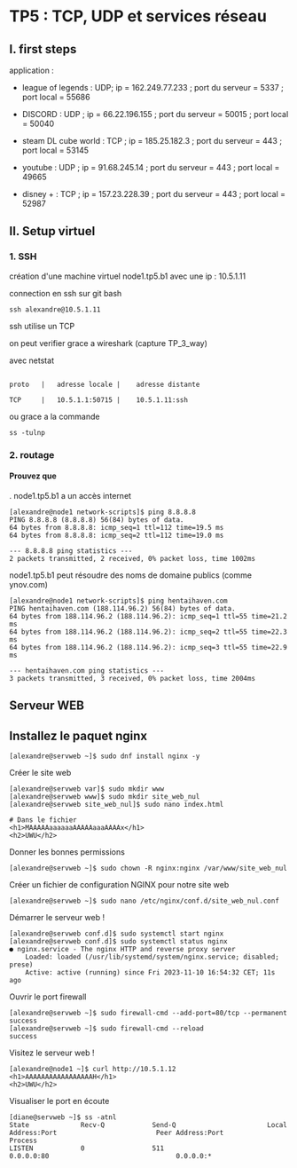 # TP5 : TCP, UDP et services réseau

## I. first steps 

application :

- league of legends : UDP; 
 ip = 162.249.77.233 ; port du serveur = 5337 ; port local = 55686


- DISCORD : UDP ;
ip = 66.22.196.155
; port du serveur = 50015 ; 
port local = 50040


- steam DL cube world : TCP ; 
ip = 185.25.182.3 ; 
port du serveur = 443 ; 
port local = 53145


- youtube : UDP ; 
ip = 91.68.245.14 ; 
port du serveur = 443 ;
 port local = 49665


- disney + : TCP ; 
ip = 157.23.228.39 ; 
port du serveur = 443 ;
 port local = 52987


## II. Setup virtuel

### 1. SSH

création d'une machine virtuel node1.tp5.b1 avec une ip : 10.5.1.11

connection en ssh sur git bash
```
ssh alexandre@10.5.1.11
```
ssh utilise un TCP


on peut verifier grace a wireshark (capture TP_3_way)

avec netstat
```

proto   |   adresse locale |    adresse distante 

TCP     |   10.5.1.1:50715 |    10.5.1.11:ssh

```

ou grace a la  commande 
```
ss -tulnp
```

### 2. routage

 #### Prouvez que
.  node1.tp5.b1 a un accès internet

```
[alexandre@node1 network-scripts]$ ping 8.8.8.8
PING 8.8.8.8 (8.8.8.8) 56(84) bytes of data.
64 bytes from 8.8.8.8: icmp_seq=1 ttl=112 time=19.5 ms
64 bytes from 8.8.8.8: icmp_seq=2 ttl=112 time=19.0 ms

--- 8.8.8.8 ping statistics ---
2 packets transmitted, 2 received, 0% packet loss, time 1002ms
```

node1.tp5.b1 peut résoudre des noms de domaine publics (comme ynov.com)

```
[alexandre@node1 network-scripts]$ ping hentaihaven.com
PING hentaihaven.com (188.114.96.2) 56(84) bytes of data.
64 bytes from 188.114.96.2 (188.114.96.2): icmp_seq=1 ttl=55 time=21.2 ms
64 bytes from 188.114.96.2 (188.114.96.2): icmp_seq=2 ttl=55 time=22.3 ms
64 bytes from 188.114.96.2 (188.114.96.2): icmp_seq=3 ttl=55 time=22.9 ms

--- hentaihaven.com ping statistics ---
3 packets transmitted, 3 received, 0% packet loss, time 2004ms
```

## Serveur WEB

## Installez le paquet nginx

```
[alexandre@servweb ~]$ sudo dnf install nginx -y
```

 Créer le site web

 ```
 [alexandre@servweb var]$ sudo mkdir www
[alexandre@servweb www]$ sudo mkdir site_web_nul
[alexandre@servweb site_web_nul]$ sudo nano index.html

# Dans le fichier
<h1>MAAAAAaaaaaaAAAAAaaaAAAAx</h1>
<h2>UWU</h2>
 ```

 Donner les bonnes permissions

```
[alexandre@servweb ~]$ sudo chown -R nginx:nginx /var/www/site_web_nul
```

Créer un fichier de configuration NGINX pour notre site web

```
[alexandre@servweb ~]$ sudo nano /etc/nginx/conf.d/site_web_nul.conf
```

 Démarrer le serveur web !

 ```
 [alexandre@servweb conf.d]$ sudo systemctl start nginx
[alexandre@servweb conf.d]$ sudo systemctl status nginx
● nginx.service - The nginx HTTP and reverse proxy server
     Loaded: loaded (/usr/lib/systemd/system/nginx.service; disabled; prese)
     Active: active (running) since Fri 2023-11-10 16:54:32 CET; 11s ago
 ```

  Ouvrir le port firewall

```
[alexandre@servweb ~]$ sudo firewall-cmd --add-port=80/tcp --permanent
success
[alexandre@servweb ~]$ sudo firewall-cmd --reload
success
```

Visitez le serveur web !

```
[alexandre@node1 ~]$ curl http://10.5.1.12
<h1>AAAAAAAAAAAAAAAAAH</h1>
<h2>UWU</h2>
```

Visualiser le port en écoute
```
[diane@servweb ~]$ ss -atnl
State             Recv-Q            Send-Q                       Local Address:Port                         Peer Address:Port            Process
LISTEN            0                 511                                0.0.0.0:80                                0.0.0.0:*
```
